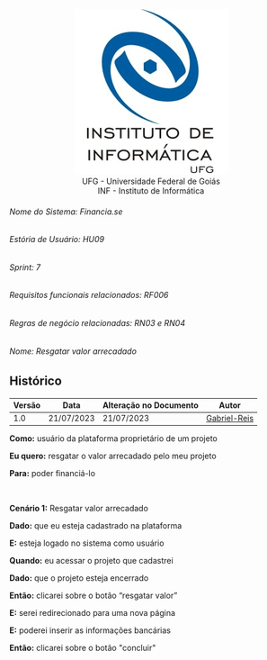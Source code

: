 <div align=center>
  <img src="/imagens/INFVertical.jpg">
</div>


<div align="center">UFG - Universidade Federal de Goiás</div>
<div align="center">INF - Instituto de Informática</div>

###### Nome do Sistema: Financia.se
###### Estória de Usuário: HU09
###### Sprint: 7
###### Requisitos funcionais relacionados: RF006
###### Regras de negócio relacionadas: RN03 e RN04
###### Nome: _Resgatar valor arrecadado_

## Histórico
|**Versão**|**Data**|**Alteração no Documento**|**Autor**|
|------|----|---------|-----|
|1.0|21/07/2023|21/07/2023|[Gabriel-Reis](https://github.com/gabrielreisdvs)|



**Como:** usuário da plataforma proprietário de um projeto

**Eu quero:** resgatar o valor arrecadado pelo meu projeto

**Para:** poder financiá-lo

<br />

**Cenário 1:** Resgatar valor arrecadado

**Dado:** que eu esteja cadastrado na plataforma

**E:** esteja logado no sistema como usuário

**Quando:** eu acessar o projeto que cadastrei

**Dado:** que o projeto esteja encerrado

**Então:** clicarei sobre o botão “resgatar valor”

**E:** serei redirecionado para uma nova página

**E:** poderei inserir as informações bancárias

**Então:** clicarei sobre o botão "concluir" 


</DIV>
